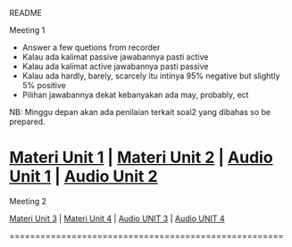 

README


Meeting 1 
- Answer a few quetions from recorder
- Kalau ada kalimat passive jawabannya pasti active
- Kalau ada kalimat active jawabannya pasti passive
- Kalau ada hardly, barely, scarcely itu intinya 95% negative but slightly 5% positive
- Pilihan jawabannya dekat kebanyakan ada may, probably, ect
    
NB: Minggu depan akan ada penilaian terkait soal2 yang dibahas so be prepared.
   
[Materi Unit 1](https://drive.google.com/file/d/1kiraYa57oZI74LyXhyBxNNdd-lJuRFse/view) | [Materi Unit 2](https://drive.google.com/file/d/1ydUneP05I7co21jlWrznx_-C8pOxl0qR/view) | 
[Audio  Unit 1](https://drive.google.com/drive/folders/1B-rXVmz58c3FbZ-WoR6w3vsvPwPRwrJN?usp=sharing) | [Audio  Unit 2](https://drive.google.com/drive/folders/1pD-b3GRmrGQ5X1qfaoV0dGMPW9mwFzVI?usp=sharing)
=====================================================

Meeting 2

[Materi Unit 3](https://drive.google.com/file/d/1srgJr-miD16HWeqamcFyseEXMZwcpGFA/view) | [Materi Unit 4](https://drive.google.com/file/d/1504hhLAUisbQxTEWlObf2UfJRKn8JEbS/view) | [Audio  UNIT 3](https://drive.google.com/drive/folders/13sd5IuP-xg1FcNBuy0Xia72wGW4dv_HX?usp=sharing) | [Audio UNIT 4](https://drive.google.com/drive/folders/1Y7kbNi3v7qeFCPzu5Xy3y-IOIb3NeXUJ?usp=sharing)

=====================================================

